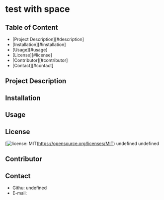 # test with space

   ## Table of Content
   * [Project Description][#description]
   * [Installation][#installation]
   * [Usage][#usage]
   * [License][#license]
   * [Contributor][#contributor]
   * [Contact][#contact]
  
   ## Project Description
   
   
   ## Installation
   
   
   ## Usage
   
   
   ## License
   [![license: MIT](https://img.shields.io/badge/license-MIT-orange)(https://opensource.org/licenses/MIT)
   undefined
   undefined
   
   ## Contributor
   
   
   ## Contact
   * Githu: undefined
   * E-mail: 
